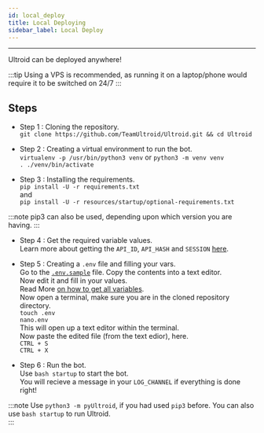 ```yaml
---
id: local_deploy
title: Local Deploying
sidebar_label: Local Deploy
---
```

---
Ultroid can be deployed anywhere!

:::tip
Using a VPS is recommended, as running it on a laptop/phone would require it to be switched on 24/7
:::

## Steps 

* Step 1 : Cloning the repository.   
`git clone https://github.com/TeamUltroid/Ultroid.git && cd Ultroid`   
   
* Step 2 : Creating a virtual environment to run the bot.   
`virtualenv -p /usr/bin/python3 venv` or `python3 -m venv venv`   
`. ./venv/bin/activate`   
   
* Step 3 : Installing the requirements.       
`pip install -U -r requirements.txt`  
and     
`pip install -U -r resources/startup/optional-requirements.txt`   
   
:::note
pip3 can also be used, depending upon which version you are having.
:::

* Step 4 : Get the required variable values.   
Learn more about getting the `API_ID`, `API_HASH` and `SESSION` [here](/docs/variables/env_variables).   
   
* Step 5 : Creating a `.env` file and filling your vars.   
Go to the [`.env.sample`](https://github.com/TeamUltroid/ultroid/blob/main/.env.sample) file. Copy the contents into a text editor.   
Now edit it and fill in your values.   
    Read More [on how to get all variables](/docs/variables/env_variables).    
Now open a terminal, make sure you are in the cloned repository directory.   
`touch .env`   
`nano.env`   
This will open up a text editor within the terminal.   
Now paste the edited file (from the text edior), here.   
`CTRL + S`   
`CTRL + X`   

* Step 6 : Run the bot.   
Use `bash startup` to start the bot.   
You will recieve a message in your `LOG_CHANNEL` if everything is done right!   

:::note
Use `python3 -m pyUltroid`, if you had used `pip3` before.
You can also use `bash startup` to run Ultroid.   
:::
